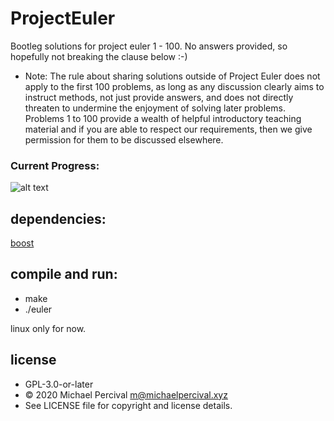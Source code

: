 # ProjectEuler

Bootleg solutions for project euler 1 - 100. No answers provided, so hopefully not breaking the clause below :-)

* Note: The rule about sharing solutions outside of Project Euler does not apply to the first 100 problems, as long as any discussion clearly aims to instruct methods, not just provide answers, and does not directly threaten to undermine the enjoyment of solving later problems. Problems 1 to 100 provide a wealth of helpful introductory teaching material and if you are able to respect our requirements, then we give permission for them to be discussed elsewhere.

### Current Progress:
![alt text](https://projecteuler.net/profile/MasterGeneiJin.png)

## dependencies:
[boost](https://www.boost.org/)


## compile and run:
* make
* ./euler

linux only for now.

## license
* GPL-3.0-or-later
* © 2020 Michael Percival <m@michaelpercival.xyz>
* See LICENSE file for copyright and license details.

